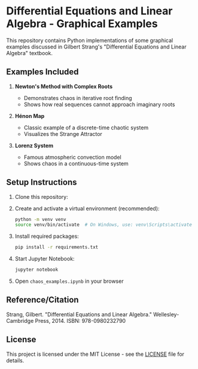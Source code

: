 # Differential Equations and Linear Algebra - Graphical Examples

This repository contains Python implementations of some graphical examples discussed in Gilbert Strang's "Differential Equations and Linear Algebra" textbook. 

## Examples Included

1. **Newton's Method with Complex Roots**
   - Demonstrates chaos in iterative root finding
   - Shows how real sequences cannot approach imaginary roots

2. **Hénon Map**
   - Classic example of a discrete-time chaotic system
   - Visualizes the Strange Attractor

3. **Lorenz System**
   - Famous atmospheric convection model
   - Shows chaos in a continuous-time system

## Setup Instructions

1. Clone this repository:

2. Create and activate a virtual environment (recommended):
   ```bash
   python -m venv venv
   source venv/bin/activate  # On Windows, use: venv\Scripts\activate
   ```

3. Install required packages:
   ```bash
   pip install -r requirements.txt
   ```

4. Start Jupyter Notebook:
   ```bash
   jupyter notebook
   ```

5. Open `chaos_examples.ipynb` in your browser

## Reference/Citation

Strang, Gilbert. "Differential Equations and Linear Algebra." Wellesley-Cambridge Press, 2014.
ISBN: 978-0980232790

## License

This project is licensed under the MIT License - see the [LICENSE](LICENSE) file for details. 